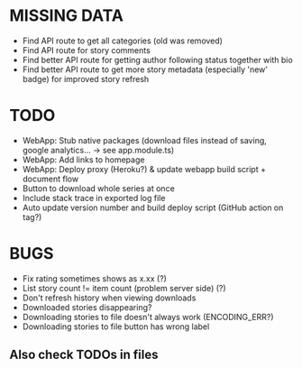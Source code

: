 
# MISSING DATA

- Find API route to get all categories (old was removed)
- Find API route for story comments
- Find better API route for getting author following status together with bio
- Find better API route to get more story metadata (especially 'new' badge) for improved story refresh

# TODO

- WebApp: Stub native packages (download files instead of saving, google analytics... -> see app.module.ts)
- WebApp: Add links to homepage
- WebApp: Deploy proxy (Heroku?) & update webapp build script + document flow
- Button to download whole series at once
- Include stack trace in exported log file
- Auto update version number and build deploy script (GitHub action on tag?)

# BUGS

- Fix rating sometimes shows as x.xx (?)
- List story count != item count (problem server side) (?)
- Don't refresh history when viewing downloads
- Downloaded stories disappearing?
- Downloading stories to file doesn't always work (ENCODING_ERR?)
- Downloading stories to file button has wrong label

## Also check TODOs in files
